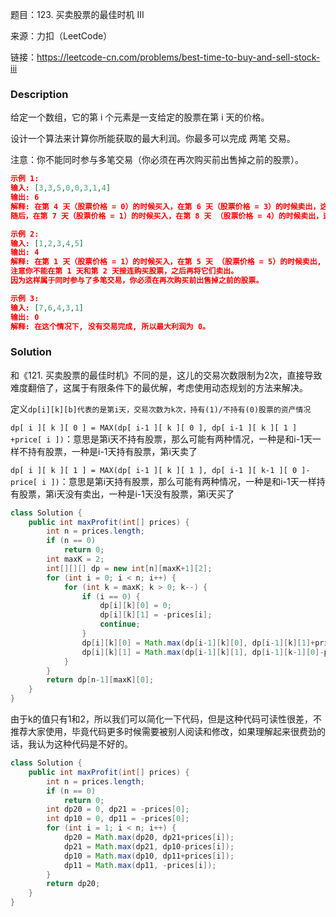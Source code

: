 题目：123. 买卖股票的最佳时机 III

来源：力扣（LeetCode）

链接：https://leetcode-cn.com/problems/best-time-to-buy-and-sell-stock-iii

### Description

给定一个数组，它的第 i 个元素是一支给定的股票在第 i 天的价格。

设计一个算法来计算你所能获取的最大利润。你最多可以完成 两笔 交易。

注意：你不能同时参与多笔交易（你必须在再次购买前出售掉之前的股票）。

```json
示例 1:
输入: [3,3,5,0,0,3,1,4]
输出: 6
解释: 在第 4 天（股票价格 = 0）的时候买入，在第 6 天（股票价格 = 3）的时候卖出，这笔交易所能获得利润 = 3-0 = 3 。
随后，在第 7 天（股票价格 = 1）的时候买入，在第 8 天 （股票价格 = 4）的时候卖出，这笔交易所能获得利润 = 4-1 = 3 。

示例 2:
输入: [1,2,3,4,5]
输出: 4
解释: 在第 1 天（股票价格 = 1）的时候买入，在第 5 天 （股票价格 = 5）的时候卖出, 这笔交易所能获得利润 = 5-1 = 4 。   
注意你不能在第 1 天和第 2 天接连购买股票，之后再将它们卖出。   
因为这样属于同时参与了多笔交易，你必须在再次购买前出售掉之前的股票。

示例 3:
输入: [7,6,4,3,1] 
输出: 0 
解释: 在这个情况下, 没有交易完成, 所以最大利润为 0。
```

### Solution

和《121. 买卖股票的最佳时机》不同的是，这儿的交易次数限制为2次，直接导致难度翻倍了，这属于有限条件下的最优解，考虑使用动态规划的方法来解决。

定义`dp[i][k][b]代表的是第i天，交易次数为k次，持有(1)/不持有(0)股票的资产情况`

`dp[ i ][ k ][ 0 ] = MAX(dp[ i-1 ][ k ][ 0 ], dp[ i-1 ][ k ][ 1 ] +price[ i ])`：意思是第i天不持有股票，那么可能有两种情况，一种是和i-1天一样不持有股票，一种是i-1天持有股票，第i天卖了

`dp[ i ][ k ][ 1 ] = MAX(dp[ i-1 ][ k ][ 1 ], dp[ i-1 ][ k-1 ][ 0 ]-price[ i ])`：意思是第i天持有股票，那么可能有两种情况，一种是和i-1天一样持有股票，第i天没有卖出，一种是i-1天没有股票，第i天买了

```java
class Solution {
    public int maxProfit(int[] prices) {
        int n = prices.length;
        if (n == 0)
            return 0;
        int maxK = 2;
        int[][][] dp = new int[n][maxK+1][2];
        for (int i = 0; i < n; i++) {
            for (int k = maxK; k > 0; k--) {
                if (i == 0) {
                    dp[i][k][0] = 0;
                    dp[i][k][1] = -prices[i];
                    continue;
                }
                dp[i][k][0] = Math.max(dp[i-1][k][0], dp[i-1][k][1]+prices[i]);
                dp[i][k][1] = Math.max(dp[i-1][k][1], dp[i-1][k-1][0]-prices[i]);
            }
        }
        return dp[n-1][maxK][0];
    }
}
```

由于k的值只有1和2，所以我们可以简化一下代码，但是这种代码可读性很差，不推荐大家使用，毕竟代码更多时候需要被别人阅读和修改，如果理解起来很费劲的话，我认为这种代码是不好的。

```java
class Solution {
    public int maxProfit(int[] prices) {
        int n = prices.length;
        if (n == 0)
            return 0;
        int dp20 = 0, dp21 = -prices[0];
        int dp10 = 0, dp11 = -prices[0];
        for (int i = 1; i < n; i++) {
            dp20 = Math.max(dp20, dp21+prices[i]);
            dp21 = Math.max(dp21, dp10-prices[i]);
            dp10 = Math.max(dp10, dp11+prices[i]);
            dp11 = Math.max(dp11, -prices[i]);
        }
        return dp20;
    }
}
```

